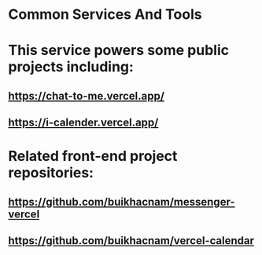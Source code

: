 # Common Services And Tools

# This service powers some public projects including:
  ## https://chat-to-me.vercel.app/
  ## https://i-calender.vercel.app/
  
# Related front-end project repositories:
  ## https://github.com/buikhacnam/messenger-vercel
  ## https://github.com/buikhacnam/vercel-calendar
